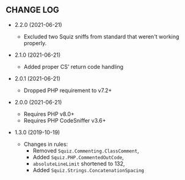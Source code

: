## CHANGE LOG ##

 * 2.2.0 (2021-06-21)
   * Excluded two Squiz sniffs from standard that weren't working properly.

 * 2.1.0 (2021-06-21)
   * Added proper CS' return code handling

 * 2.0.1 (2021-06-21)
   * Dropped PHP requirement to v7.2+
 
 * 2.0.0 (2021-06-21)
   * Requires PHP v8.0+
   * Requires PHP CodeSniffer v3.6+

 * 1.3.0 (2019-10-19)
   * Changes in rules:
      - Removed `Squiz.Commenting.ClassComment`,
      - Added `Squiz.PHP.CommentedOutCode`,
      - `absoluteLineLimit` shortened to 132,
      - Added `Squiz.Strings.ConcatenationSpacing`

